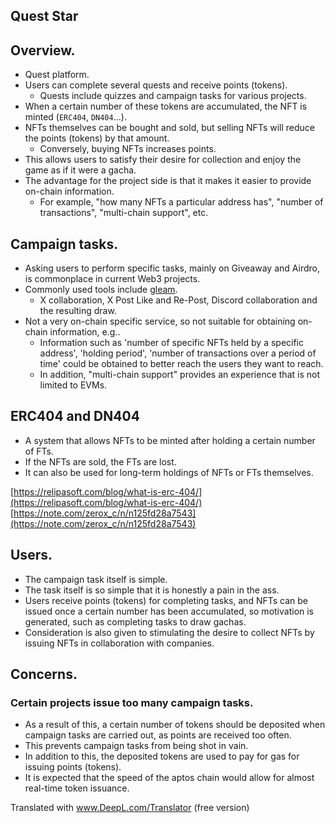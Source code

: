 ## Quest Star

## Overview.

- Quest platform.
- Users can complete several quests and receive points (tokens).
  - Quests include quizzes and campaign tasks for various projects.
- When a certain number of these tokens are accumulated, the NFT is minted (`ERC404`, `DN404`...).
- NFTs themselves can be bought and sold, but selling NFTs will reduce the points (tokens) by that amount.
  - Conversely, buying NFTs increases points.
- This allows users to satisfy their desire for collection and enjoy the game as if it were a gacha.
- The advantage for the project side is that it makes it easier to provide on-chain information.
  - For example, "how many NFTs a particular address has", "number of transactions", "multi-chain support", etc.

## Campaign tasks.
- Asking users to perform specific tasks, mainly on Giveaway and Airdro, is commonplace in current Web3 projects.
- Commonly used tools include [gleam](https://gleam.io/).
  - X collaboration, X Post Like and Re-Post, Discord collaboration and the resulting draw.
- Not a very on-chain specific service, so not suitable for obtaining on-chain information, e.g..
  - Information such as 'number of specific NFTs held by a specific address', 'holding period', 'number of transactions over a period of time' could be obtained to better reach the users they want to reach.
  - In addition, "multi-chain support" provides an experience that is not limited to EVMs.

## ERC404 and DN404

- A system that allows NFTs to be minted after holding a certain number of FTs.
- If the NFTs are sold, the FTs are lost.
- It can also be used for long-term holdings of NFTs or FTs themselves.

[https://relipasoft.com/blog/what-is-erc-404/](https://relipasoft.com/blog/what-is-erc-404/)
[https://note.com/zerox_c/n/n125fd28a7543](https://note.com/zerox_c/n/n125fd28a7543)

## Users.

- The campaign task itself is simple.
- The task itself is so simple that it is honestly a pain in the ass.
- Users receive points (tokens) for completing tasks, and NFTs can be issued once a certain number has been accumulated, so motivation is generated, such as completing tasks to draw gachas.
- Consideration is also given to stimulating the desire to collect NFTs by issuing NFTs in collaboration with companies.

## Concerns.

### Certain projects issue too many campaign tasks.

- As a result of this, a certain number of tokens should be deposited when campaign tasks are carried out, as points are received too often.
- This prevents campaign tasks from being shot in vain.
- In addition to this, the deposited tokens are used to pay for gas for issuing points (tokens).
- It is expected that the speed of the aptos chain would allow for almost real-time token issuance.




Translated with www.DeepL.com/Translator (free version)
